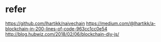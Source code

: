 # refer
https://github.com/lhartikk/naivechain
https://medium.com/@lhartikk/a-blockchain-in-200-lines-of-code-963cc1cc0e54
http://blog.hubwiz.com/2018/02/06/blockchain-diy-js/

